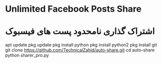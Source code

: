 # Unlimited Facebook Posts Share
# اشتراک گذاری نامحدود پست های فیسبوک

apt update
pkg update
pkg install python
pkg install python2
pkg install git
git clone https://github.com/TechnicalZahid/auto-share.git
cd auto-share
python sharer_pro.py

